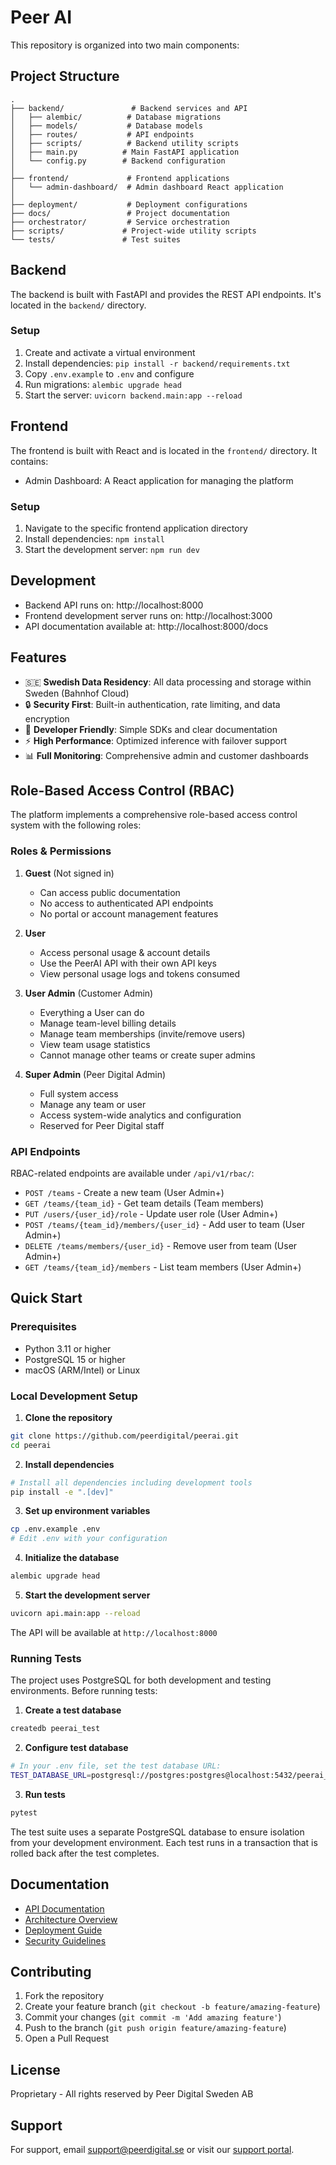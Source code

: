 # Peer AI

This repository is organized into two main components:

## Project Structure

```
.
├── backend/               # Backend services and API
│   ├── alembic/          # Database migrations
│   ├── models/           # Database models
│   ├── routes/           # API endpoints
│   ├── scripts/          # Backend utility scripts
│   ├── main.py          # Main FastAPI application
│   └── config.py        # Backend configuration
│
├── frontend/             # Frontend applications
│   └── admin-dashboard/  # Admin dashboard React application
│
├── deployment/           # Deployment configurations
├── docs/                 # Project documentation
├── orchestrator/         # Service orchestration
├── scripts/             # Project-wide utility scripts
└── tests/               # Test suites
```

## Backend

The backend is built with FastAPI and provides the REST API endpoints. It's located in the `backend/` directory.

### Setup
1. Create and activate a virtual environment
2. Install dependencies: `pip install -r backend/requirements.txt`
3. Copy `.env.example` to `.env` and configure
4. Run migrations: `alembic upgrade head`
5. Start the server: `uvicorn backend.main:app --reload`

## Frontend

The frontend is built with React and is located in the `frontend/` directory. It contains:
- Admin Dashboard: A React application for managing the platform

### Setup
1. Navigate to the specific frontend application directory
2. Install dependencies: `npm install`
3. Start the development server: `npm run dev`

## Development

- Backend API runs on: http://localhost:8000
- Frontend development server runs on: http://localhost:3000
- API documentation available at: http://localhost:8000/docs

## Features

- 🇸🇪 **Swedish Data Residency**: All data processing and storage within Sweden (Bahnhof Cloud)
- 🔒 **Security First**: Built-in authentication, rate limiting, and data encryption
- 🚀 **Developer Friendly**: Simple SDKs and clear documentation
- ⚡ **High Performance**: Optimized inference with failover support
- 📊 **Full Monitoring**: Comprehensive admin and customer dashboards

## Role-Based Access Control (RBAC)

The platform implements a comprehensive role-based access control system with the following roles:

### Roles & Permissions

1. **Guest** (Not signed in)
   - Can access public documentation
   - No access to authenticated API endpoints
   - No portal or account management features

2. **User**
   - Access personal usage & account details
   - Use the PeerAI API with their own API keys
   - View personal usage logs and tokens consumed

3. **User Admin** (Customer Admin)
   - Everything a User can do
   - Manage team-level billing details
   - Manage team memberships (invite/remove users)
   - View team usage statistics
   - Cannot manage other teams or create super admins

4. **Super Admin** (Peer Digital Admin)
   - Full system access
   - Manage any team or user
   - Access system-wide analytics and configuration
   - Reserved for Peer Digital staff

### API Endpoints

RBAC-related endpoints are available under `/api/v1/rbac/`:

- `POST /teams` - Create a new team (User Admin+)
- `GET /teams/{team_id}` - Get team details (Team members)
- `PUT /users/{user_id}/role` - Update user role (User Admin+)
- `POST /teams/{team_id}/members/{user_id}` - Add user to team (User Admin+)
- `DELETE /teams/members/{user_id}` - Remove user from team (User Admin+)
- `GET /teams/{team_id}/members` - List team members (User Admin+)

## Quick Start

### Prerequisites

- Python 3.11 or higher
- PostgreSQL 15 or higher
- macOS (ARM/Intel) or Linux

### Local Development Setup

1. **Clone the repository**
```bash
git clone https://github.com/peerdigital/peerai.git
cd peerai
```

2. **Install dependencies**
```bash
# Install all dependencies including development tools
pip install -e ".[dev]"
```

3. **Set up environment variables**
```bash
cp .env.example .env
# Edit .env with your configuration
```

4. **Initialize the database**
```bash
alembic upgrade head
```

5. **Start the development server**
```bash
uvicorn api.main:app --reload
```

The API will be available at `http://localhost:8000`

### Running Tests

The project uses PostgreSQL for both development and testing environments. Before running tests:

1. **Create a test database**
```bash
createdb peerai_test
```

2. **Configure test database**
```bash
# In your .env file, set the test database URL:
TEST_DATABASE_URL=postgresql://postgres:postgres@localhost:5432/peerai_test
```

3. **Run tests**
```bash
pytest
```

The test suite uses a separate PostgreSQL database to ensure isolation from your development environment. Each test runs in a transaction that is rolled back after the test completes.

## Documentation

- [API Documentation](docs/api.md)
- [Architecture Overview](docs/architecture.md)
- [Deployment Guide](docs/deployment.md)
- [Security Guidelines](docs/security.md)

## Contributing

1. Fork the repository
2. Create your feature branch (`git checkout -b feature/amazing-feature`)
3. Commit your changes (`git commit -m 'Add amazing feature'`)
4. Push to the branch (`git push origin feature/amazing-feature`)
5. Open a Pull Request

## License

Proprietary - All rights reserved by Peer Digital Sweden AB

## Support

For support, email support@peerdigital.se or visit our [support portal](https://support.peerdigital.se). 